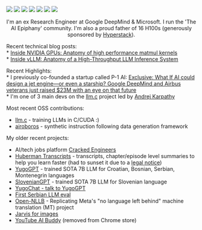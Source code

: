 [<img src="https://img.shields.io/badge/linkedin-%230077B5.svg?&style=for-the-badge&logo=linkedin&logoColor=white" />](https://www.linkedin.com/in/aleksagordic/) [<img src="https://img.shields.io/badge/twitter-%230077B5.svg?&style=for-the-badge&logo=twitter&logoColor=white&color=00acee" />](https://twitter.com/gordic_aleksa) [<img src="https://img.shields.io/badge/youtube-%23FF0000.svg?&style=for-the-badge&logo=youtube&logoColor=white" />](https://www.youtube.com/c/TheAiEpiphany) [<img src="https://img.shields.io/badge/discord-%237289DA.svg?&style=for-the-badge&logo=discord&logoColor=white" />](https://discord.gg/peBrCpheKE) [<img src="https://img.shields.io/badge/website-%23000000.svg?&style=for-the-badge&logo=safari&logoColor=white" />](https://aleksagordic.com/) [<img src="https://img.shields.io/badge/ai_newsletter-%23ff6819.svg?&style=for-the-badge&logo=substack&logoColor=white" />](https://aiepiphany.substack.com/) [<img src="https://img.shields.io/badge/medium-%2312100E.svg?&style=for-the-badge&logo=medium&logoColor=white" />](https://medium.com/@gordicaleksa)

<p align="center">
I'm an ex Research Engineer at Google DeepMind & Microsoft. I run the 'The AI Epiphany' community. I'm also a proud father of 16 H100s (generously sponsored by <a href="https://console.hyperstack.cloud/?utm_campaign=Influencers&utm_source=Aleksa%20Gordi%C4%87">Hyperstack</a>).
</p>

<p align="left">
Recent technical blog posts:<br/>
* <a href="https://www.aleksagordic.com/blog/matmul">Inside NVIDIA GPUs: Anatomy of high performance matmul kernels</a><br/>
* <a href="https://www.aleksagordic.com/blog/vllm">Inside vLLM: Anatomy of a High-Throughput LLM Inference System</a>

<p align="left">
Recent Highlights:<br/>
  * I previously co-founded a startup called P-1 AI: <a href="https://fortune.com/article/startup-ai-funding-starship-google-deepmind-airbus-veterans/">Exclusive: What If AI could design a jet engine—or even a starship? Google DeepMind and Airbus veterans just raised $23M with an eye on that future<a/><br/>
  * I'm one of 3 main devs on the <a href="https://github.com/karpathy/llm.c" target="_blank">llm.c</a> project led by <a href="https://x.com/karpathy">Andrej Karpathy</a><br/>
</p>

Most recent OSS contributions:
* [llm.c](https://github.com/karpathy/llm.c) - training LLMs in C/CUDA :)
* [airoboros](https://github.com/jondurbin/airoboros) - synthetic instruction following data generation framework

My older recent projects:
  * AI/tech jobs platform <a href="https://www.crackedengineers.com/" target="_blank">Cracked Engineers</a><br/>
  * <a href="https://www.hubermantranscripts.com/">Huberman Transcripts</a> - transcripts, chapter/episode level summaries to help you learn faster (had to sunset it due to a <a href="https://x.com/gordic_aleksa/status/1857042687028785397">legal notice</a>)
* <a href="https://www.linkedin.com/feed/update/urn:li:activity:7143209223722627072/">YugoGPT</a> - trained SOTA 7B LLM for Croatian, Bosnian, Serbian, Montenegrin languages<br/>
* <a href="https://www.linkedin.com/feed/update/urn:li:activity:7173332520757772288/">SlovenianGPT</a> - trained SOTA 7B LLM for Slovenian language<br/>
* <a href="https://www.yugochat.com/en">YugoChat - talk to YugoGPT</a><br/>
* <a href="https://github.com/gordicaleksa/lm-evaluation-harness-serbian">First Serbian LLM eval</a><br/>
* <a href="https://github.com/gordicaleksa/Open-NLLB">Open-NLLB</a> - Replicating Meta's "no language left behind" machine translation (MT) project
* [Jarvis for images](https://twitter.com/gordic_aleksa/status/1723004221664972819)
* [YouTube AI Buddy](https://www.youtube.com/watch?v=JTcEzsDms9g) (removed from Chrome store)

<!--
**gordicaleksa/gordicaleksa** is a ✨ _special_ ✨ repository because its `README.md` (this file) appears on your GitHub profile.

Here are some ideas to get you started:

- 🔭 I'm currently working on ...
- 🌱 I'm currently learning ...
- 👯 I'm looking to collaborate on ...
- 🤔 I'm looking for help with ...
- 💬 Ask me about ...
- 📫 How to reach me: ...
- 😄 Pronouns: ...
- ⚡ Fun fact: ...
-->
